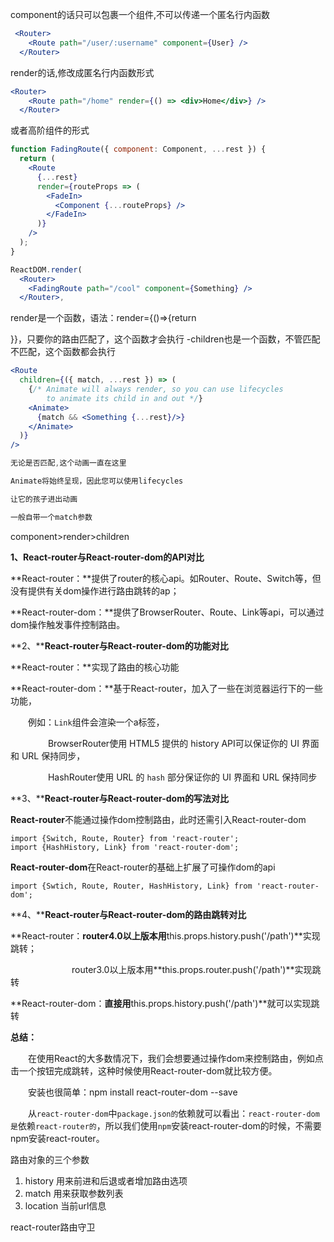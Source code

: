 component的话只可以包裹一个组件,不可以传递一个匿名行内函数



```jsx
 <Router>
    <Route path="/user/:username" component={User} />
  </Router>
```





render的话,修改成匿名行内函数形式

```jsx
<Router>
    <Route path="/home" render={() => <div>Home</div>} />
  </Router>
```



或者高阶组件的形式

```jsx
function FadingRoute({ component: Component, ...rest }) {
  return (
    <Route
      {...rest}
      render={routeProps => (
        <FadeIn>
          <Component {...routeProps} />
        </FadeIn>
      )}
    />
  );
}

ReactDOM.render(
  <Router>
    <FadingRoute path="/cool" component={Something} />
  </Router>,
```









render是一个函数，语法：render={()=>{return <div></div>}}，只要你的路由匹配了，这个函数才会执行 -children也是一个函数，不管匹配不匹配，这个函数都会执行

```jsx
<Route
  children={({ match, ...rest }) => (
    {/* Animate will always render, so you can use lifecycles
        to animate its child in and out */}
    <Animate>
      {match && <Something {...rest}/>}
    </Animate>
  )}
/>

无论是否匹配,这个动画一直在这里

Animate将始终呈现，因此您可以使用lifecycles

让它的孩子进出动画

一般自带一个match参数
```



component>render>children



**1、React-router与React-router-dom的API对比**

**React-router：**提供了router的核心api。如Router、Route、Switch等，但没有提供有关dom操作进行路由跳转的ap；

**React-router-dom：**提供了BrowserRouter、Route、Link等api，可以通过dom操作触发事件控制路由。

 

 **2、****React-router与React-router-dom的功能对比**

**React-router：**实现了路由的核心功能

**React-router-dom：**基于React-router，加入了一些在浏览器运行下的一些功能，

　　例如：`Link`组件会渲染一个a标签，

　　　　  BrowserRouter使用 HTML5 提供的 history API可以保证你的 UI 界面和 URL 保持同步，

　　　　  HashRouter使用 URL 的 `hash` 部分保证你的 UI 界面和 URL 保持同步

 

 **3、****React-router与React-router-dom的写法对比**

**React-router**不能通过操作dom控制路由，此时还需引入React-router-dom

```
import {Switch, Route, Router} from 'react-router';
import {HashHistory, Link} from 'react-router-dom';
```

**React-router-dom**在React-router的基础上扩展了可操作dom的api

```
import {Swtich, Route, Router, HashHistory, Link} from 'react-router-dom';
```

 

 **4、****React-router与React-router-dom的路由跳转对比**

**React-router：**router4.0以上版本用**this.props.history.push('/path')**实现跳转；

　　　　　　　router3.0以上版本用**this.props.router.push('/path')**实现跳转

**React-router-dom：**直接用**this.props.history.push('/path')**就可以实现跳转

 

**总结：**

　　在使用React的大多数情况下，我们会想要通过操作dom来控制路由，例如点击一个按钮完成跳转，这种时候使用React-router-dom就比较方便。

　　安装也很简单：npm install  react-router-dom --save 

　　从`react-router-dom`中`package.json的`依赖就可以看出：`react-router-dom是`依赖`react-router的`，所以我们使用`npm`安装react-router-dom的时候，不需要npm安装react-router。





路由对象的三个参数

1. history 用来前进和后退或者增加路由选项
2. match 用来获取参数列表
3. location 当前url信息

react-router路由守卫